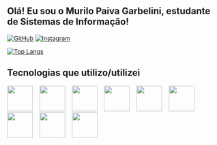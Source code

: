 <link rel="stylesheet" type='text/css' href="https://cdn.jsdelivr.net/gh/devicons/devicon@latest/devicon.min.css" />

## Olá! Eu sou o Murilo Paiva Garbelini, estudante de  Sistemas de Informação!

[![GitHub](https://img.shields.io/badge/GitHub-100000?style=for-the-badge&logo=github&logoColor=white)](https://github.com/Paivera) [![Instagram](https://img.shields.io/badge/Instagram-E4405F?style=for-the-badge&logo=instagram&logoColor=white)](https://www.instagram.com/m.garbelini/)

[![Top Langs](https://github-readme-stats.vercel.app/api/top-langs/?username=Paivera&layout=donut)](https://github.com/anuraghazra/github-readme-stats)

## Tecnologias que utilizo/utilizei

<div style="display: inline_block">
  <img height="60px" src="https://cdn.jsdelivr.net/gh/devicons/devicon@latest/icons/html5/html5-original.svg" /> &nbsp;&nbsp;
  <img height="60px" src="https://cdn.jsdelivr.net/gh/devicons/devicon@latest/icons/css3/css3-original.svg" /> &nbsp;&nbsp;
  <img height="60px" src="https://cdn.jsdelivr.net/gh/devicons/devicon@latest/icons/php/php-original.svg" /> &nbsp;&nbsp;
  <img height="60px" src="https://cdn.jsdelivr.net/gh/devicons/devicon@latest/icons/bootstrap/bootstrap-original.svg" /> &nbsp;&nbsp;
  <img height="60px" src="https://cdn.jsdelivr.net/gh/devicons/devicon@latest/icons/c/c-original.svg" /> &nbsp;&nbsp; 
  <img height="60px" src="https://cdn.jsdelivr.net/gh/devicons/devicon@latest/icons/csharp/csharp-original.svg" /> &nbsp;&nbsp; 
  <img height="60px" src="https://cdn.jsdelivr.net/gh/devicons/devicon@latest/icons/java/java-original.svg" /> &nbsp;&nbsp;
  <img height="60px" src="https://cdn.jsdelivr.net/gh/devicons/devicon@latest/icons/python/python-original.svg" /> &nbsp;&nbsp;
  <img height="60px" src="https://cdn.jsdelivr.net/gh/devicons/devicon@latest/icons/mysql/mysql-original.svg" />
  
</div>
